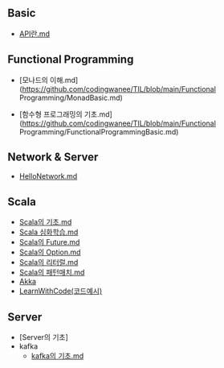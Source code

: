 ## Basic

* [API란.md](https://github.com/codingwanee/TIL/blob/main/Basic/API란.md)



## Functional Programming

* [모나드의 이해.md](https://github.com/codingwanee/TIL/blob/main/Functional Programming/MonadBasic.md)

* [함수형 프로그래밍의 기초.md](https://github.com/codingwanee/TIL/blob/main/Functional Programming/FunctionalProgrammingBasic.md)

  

## Network & Server

* [HelloNetwork.md](https://github.com/codingwanee/TIL/blob/main/Network/HelloNetwork.md)



## Scala

* [Scala의 기초.md](https://github.com/codingwanee/TIL/blob/main/Scala/HelloScala.md)
* [Scala 심화학습.md](https://github.com/codingwanee/TIL/blob/main/Scala/ScalaDeep.md)
* [Scala의 Future.md](https://github.com/codingwanee/TIL/blob/main/Scala/ScalaFuture.md)
* [Scala의 Option.md](https://github.com/codingwanee/TIL/blob/main/Scala/ScalaOption.md)
* [Scala의 리터럴.md](https://github.com/codingwanee/TIL/blob/main/Scala/ScalaLiteral.md)
* [Scala의 패턴매치.md](https://github.com/codingwanee/TIL/blob/main/Scala/ScalaPatternMatch.md)
* [Akka](https://github.com/codingwanee/TIL/tree/main/Scala/Akka)
* [LearnWithCode(코드예시)](https://github.com/codingwanee/TIL/tree/main/Scala/LearnWithCode)



## Server

* [Server의 기초]
* kafka
  * [kafka의 기초.md](https://github.com/codingwanee/TIL/blob/main/Server/kafka.md)

